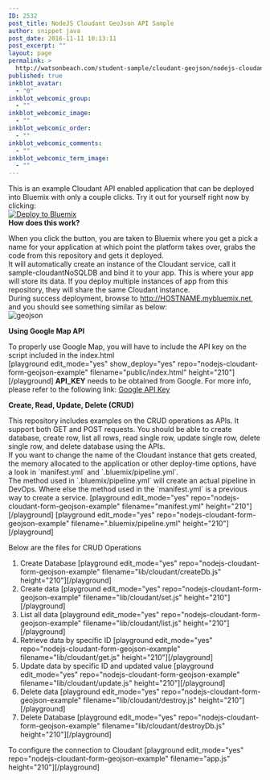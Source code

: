 ```yaml
---
ID: 2532
post_title: NodeJS Cloudant GeoJson API Sample
author: snippet java
post_date: 2016-11-11 10:13:11
post_excerpt: ""
layout: page
permalink: >
  http://watsonbeach.com/student-sample/cloudant-geojson/nodejs-cloudant-geojson-api-sample/
published: true
inkblot_avatar:
  - "0"
inkblot_webcomic_group:
  - ""
inkblot_webcomic_image:
  - ""
inkblot_webcomic_order:
  - ""
inkblot_webcomic_comments:
  - ""
inkblot_webcomic_term_image:
  - ""
---
```

This is an example Cloudant API enabled application that can be deployed into Bluemix with only a couple clicks. Try it out for yourself right now by clicking:   
[![Deploy to Bluemix][1]][2] </br> 
**How does this work?**

When you click the button, you are taken to Bluemix where you get a pick a name for your application at which point the platform takes over, grabs the code from this repository and gets it deployed. </br> It will automatically create an instance of the Cloudant service, call it sample-cloudantNoSQLDB and bind it to your app. This is where your app will store its data. If you deploy multiple instances of app from this repository, they will share the same Cloudant instance. </br> During success deployment, browse to http://HOSTNAME.mybluemix.net, and you should see something similar as below: </br> <img src="http://bluecloudnews.com/wp-content/uploads/2016/11/geojson.jpg" alt="geojson" class="alignnone size-full" /> 

**Using Google Map API**

To properly use Google Map, you will have to include the API key on the script included in the index.html </br> [playground edit_mode="yes" show_deploy="yes" repo="nodejs-cloudant-form-geojson-example" filename="public/index.html" height="210"][/playground] **API_KEY** needs to be obtained from Google. For more info, please refer to the following link: [Google API Key][3] 

**Create, Read, Update, Delete (CRUD)**

This repository includes examples on the CRUD operations as APIs. It support both GET and POST requests. You should be able to create database, create row, list all rows, read single row, update single row, delete single row, and delete database using the APIs.   
If you want to change the name of the Cloudant instance that gets created, the memory allocated to the application or other deploy-time options, have a look in \`manifest.yml\` and \`.bluemix/pipeline.yml\`.   
The method used in \`.bluemix/pipeline.yml\` will create an actual pipeline in DevOps. Where else the method used in the \`manifest.yml\` is a previous way to create a service.  [playground edit_mode="yes" repo="nodejs-cloudant-form-geojson-example" filename="manifest.yml" height="210"][/playground] [playground edit_mode="yes" repo="nodejs-cloudant-form-geojson-example" filename=".bluemix/pipeline.yml" height="210"][/playground] 

Below are the files for CRUD Operations

1.  Create Database [playground edit_mode="yes" repo="nodejs-cloudant-form-geojson-example" filename="lib/cloudant/createDb.js" height="210"][/playground] 
2.  Create data [playground edit_mode="yes" repo="nodejs-cloudant-form-geojson-example" filename="lib/cloudant/set.js" height="210"][/playground] 
3.  List all data [playground edit_mode="yes" repo="nodejs-cloudant-form-geojson-example" filename="lib/cloudant/list.js" height="210"][/playground] 
4.  Retrieve data by specific ID [playground edit_mode="yes" repo="nodejs-cloudant-form-geojson-example" filename="lib/cloudant/get.js" height="210"][/playground] 
5.  Update data by specific ID and updated value [playground edit_mode="yes" repo="nodejs-cloudant-form-geojson-example" filename="lib/cloudant/update.js" height="210"][/playground] 
6.  Delete data [playground edit_mode="yes" repo="nodejs-cloudant-form-geojson-example" filename="lib/cloudant/destroy.js" height="210"][/playground] 
7.  Delete Database [playground edit_mode="yes" repo="nodejs-cloudant-form-geojson-example" filename="lib/cloudant/destroyDb.js" height="210"][/playground] 

To configure the connection to Cloudant
[playground edit_mode="yes" repo="nodejs-cloudant-form-geojson-example" filename="app.js" height="210"][/playground]

 [1]: https://bluemix.net/deploy/button.png
 [2]: https://bluemix.net/deploy?repository=https://github.com/snippet-java/nodejs-cloudant-api-example
 [3]: https://developers.google.com/maps/documentation/javascript/get-api-key